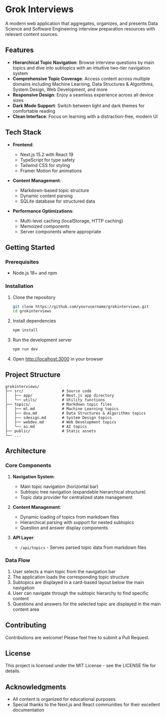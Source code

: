 # Grok Interviews

A modern web application that aggregates, organizes, and presents Data Science and Software Engineering interview preparation resources with relevant content sources. 

## Features

- **Hierarchical Topic Navigation**: Browse interview questions by main topics and dive into subtopics with an intuitive two-tier navigation system
- **Comprehensive Topic Coverage**: Access content across multiple domains including Machine Learning, Data Structures & Algorithms, System Design, Web Development, and more
- **Responsive Design**: Enjoy a seamless experience across all device sizes
- **Dark Mode Support**: Switch between light and dark themes for comfortable reading
- **Clean Interface**: Focus on learning with a distraction-free, modern UI

## Tech Stack

- **Frontend**: 
  - Next.js 15.2 with React 19
  - TypeScript for type safety
  - Tailwind CSS for styling
  - Framer Motion for animations
  
- **Content Management**:
  - Markdown-based topic structure
  - Dynamic content parsing
  - SQLite database for structured data

- **Performance Optimizations**:
  - Multi-level caching (localStorage, HTTP caching)
  - Memoized components
  - Server components where appropriate

## Getting Started

### Prerequisites

- Node.js 18+ and npm

### Installation

1. Clone the repository
   ```bash
   git clone https://github.com/yourusername/grokinterviews.git
   cd grokinterviews
   ```

2. Install dependencies
   ```bash
   npm install
   ```

3. Run the development server
   ```bash
   npm run dev
   ```

4. Open [http://localhost:3000](http://localhost:3000) in your browser

## Project Structure

```
grokinterviews/
├── src/                 # Source code
│   ├── app/             # Next.js app directory
│   └── utils/           # Utility functions
├── topics/              # Markdown topic files
│   ├── ml.md            # Machine Learning topics
│   ├── dsa.md           # Data Structures & Algorithms topics
│   ├── sdesign.md       # System Design topics
│   ├── webdev.md        # Web Development topics
│   └── ai.md            # AI topics
├── public/              # Static assets
└── ...
```

## Architecture

### Core Components

1. **Navigation System**:
   - Main topic navigation (horizontal bar)
   - Subtopic tree navigation (expandable hierarchical structure)
   - Topic data provider for centralized state management

2. **Content Management**:
   - Dynamic loading of topics from markdown files
   - Hierarchical parsing with support for nested subtopics
   - Question and answer display components

3. **API Layer**:
   - `/api/topics` - Serves parsed topic data from markdown files

### Data Flow

1. User selects a main topic from the navigation bar
2. The application loads the corresponding topic structure
3. Subtopics are displayed in a card-based layout below the main navigation
4. User can navigate through the subtopic hierarchy to find specific content
5. Questions and answers for the selected topic are displayed in the main content area

## Contributing

Contributions are welcome! Please feel free to submit a Pull Request.

## License

This project is licensed under the MIT License - see the LICENSE file for details.

## Acknowledgments

- All content is organized for educational purposes
- Special thanks to the Next.js and React communities for their excellent documentation
